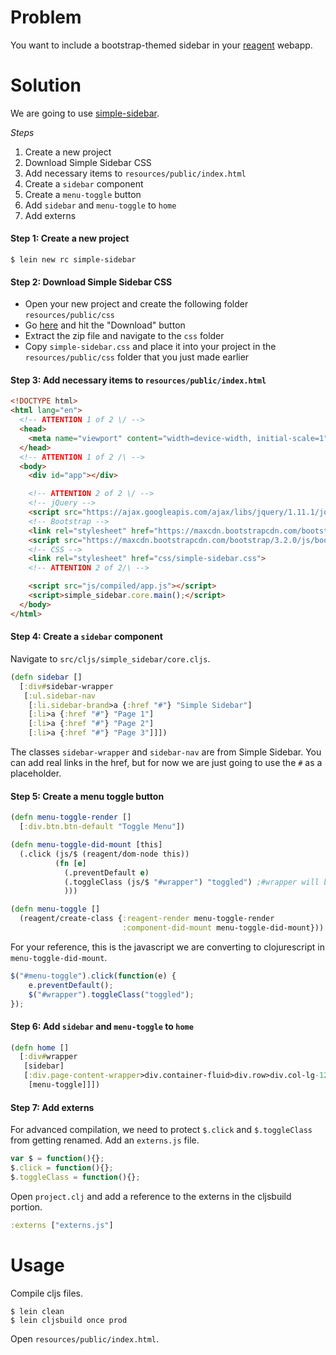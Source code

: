 # Problem

You want to include a bootstrap-themed sidebar in your [reagent](https://github.com/reagent-project/reagent) webapp.

# Solution

We are going to use [simple-sidebar](http://startbootstrap.com/template-overviews/simple-sidebar/).

*Steps*

1. Create a new project
2. Download Simple Sidebar CSS
3. Add necessary items to `resources/public/index.html`
4. Create a `sidebar` component
5. Create a `menu-toggle` button
6. Add `sidebar` and `menu-toggle` to `home`
7. Add externs

#### Step 1: Create a new project

```
$ lein new rc simple-sidebar
```

#### Step 2: Download Simple Sidebar CSS

* Open your new project and create the following folder `resources/public/css`
* Go [here](http://startbootstrap.com/template-overviews/simple-sidebar/) and hit the "Download" button
* Extract the zip file and navigate to the `css` folder
* Copy `simple-sidebar.css` and place it into your project in the `resources/public/css` folder that you just made earlier

#### Step 3: Add necessary items to `resources/public/index.html`

```html
<!DOCTYPE html>
<html lang="en">
  <!-- ATTENTION 1 of 2 \/ -->
  <head>
    <meta name="viewport" content="width=device-width, initial-scale=1">
  </head>
  <!-- ATTENTION 1 of 2 /\ -->
  <body>
    <div id="app"></div>

    <!-- ATTENTION 2 of 2 \/ -->
    <!-- jQuery -->
    <script src="https://ajax.googleapis.com/ajax/libs/jquery/1.11.1/jquery.min.js"></script>
    <!-- Bootstrap -->
    <link rel="stylesheet" href="https://maxcdn.bootstrapcdn.com/bootstrap/3.2.0/css/bootstrap.min.css">
    <script src="https://maxcdn.bootstrapcdn.com/bootstrap/3.2.0/js/bootstrap.min.js"></script>
    <!-- CSS -->
    <link rel="stylesheet" href="css/simple-sidebar.css">
    <!-- ATTENTION 2 of 2/\ -->

    <script src="js/compiled/app.js"></script>
    <script>simple_sidebar.core.main();</script>
  </body>
</html>
```

#### Step 4: Create a `sidebar` component

Navigate to `src/cljs/simple_sidebar/core.cljs`.

```clojure
(defn sidebar []
  [:div#sidebar-wrapper
   [:ul.sidebar-nav
    [:li.sidebar-brand>a {:href "#"} "Simple Sidebar"]
    [:li>a {:href "#"} "Page 1"]
    [:li>a {:href "#"} "Page 2"]
    [:li>a {:href "#"} "Page 3"]]])
```

The classes `sidebar-wrapper` and `sidebar-nav` are from Simple Sidebar.  You can add real links in the href, but for now we are just going to use the `#` as a placeholder.

#### Step 5: Create a menu toggle button

```clojure
(defn menu-toggle-render []
  [:div.btn.btn-default "Toggle Menu"])

(defn menu-toggle-did-mount [this]
  (.click (js/$ (reagent/dom-node this))
          (fn [e]
            (.preventDefault e)
            (.toggleClass (js/$ "#wrapper") "toggled") ;#wrapper will be the id of a div in our home component
            )))

(defn menu-toggle []
  (reagent/create-class {:reagent-render menu-toggle-render
                         :component-did-mount menu-toggle-did-mount}))
```

For your reference, this is the javascript we are converting to clojurescript in `menu-toggle-did-mount`.

```javascript
$("#menu-toggle").click(function(e) {
    e.preventDefault();
    $("#wrapper").toggleClass("toggled");
});
```

#### Step 6: Add `sidebar` and `menu-toggle` to `home`

```clojure
(defn home []
  [:div#wrapper
   [sidebar]
   [:div.page-content-wrapper>div.container-fluid>div.row>div.col-lg-12
    [menu-toggle]]])
```

#### Step 7: Add externs

For advanced compilation, we need to protect `$.click` and `$.toggleClass` from getting renamed. Add an `externs.js` file.

```js
var $ = function(){};
$.click = function(){};
$.toggleClass = function(){};
```

Open `project.clj` and add a reference to the externs in the cljsbuild portion.

```clojure
:externs ["externs.js"]
```

# Usage

Compile cljs files.

```
$ lein clean
$ lein cljsbuild once prod
```

Open `resources/public/index.html`.
